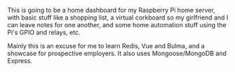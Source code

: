 This is going to be a home dashboard for my Raspberry Pi home server, with basic stuff like a shopping list, a virtual corkboard so my girlfriend and I can leave notes for one another, and some home automation stuff using the Pi's GPIO and relays, etc.

Mainly this is an excuse for me to learn Redis, Vue and Bulma, and a showcase for prospective employers. It also uses Mongoose/MongoDB and Express.